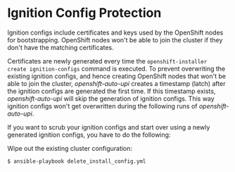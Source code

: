 # Ignition Config Protection

Ignition configs include certificates and keys used by the OpenShift nodes for bootstrapping. OpenShift nodes won't be able to join the cluster if they don't have the matching certificates.

Certificates are newly generated every time the `openshift-installer create ignition-configs` command is executed. To prevent overwriting the existing ignition configs, and hence creating OpenShift nodes that won't be able to join the cluster, *openshift-auto-upi* creates a timestamp (latch) after the ignition configs are generated the first time. If this timestamp exists, *openshift-auto-upi* will skip the generation of ignition configs. This way ignition configs won't get overwritten during the following runs of *openshift-auto-upi*.

If you want to scrub your ignition configs and start over using a newly generated ignition configs, you have to do the following:

Wipe out the existing cluster configuration:

```
$ ansible-playbook delete_install_config.yml
```
